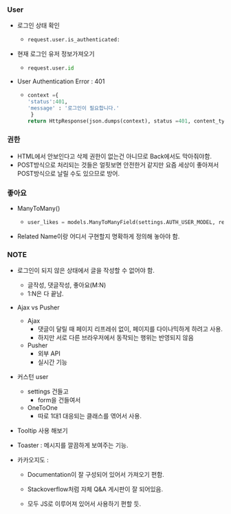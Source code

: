 ### User

- 로그인 상태 확인

  - ```python
    request.user.is_authenticated:
    ```

- 현재 로그인 유저 정보가져오기

  - ```python
    request.user.id
    ```

- User Authentication Error : 401 

  - ```python
    context ={
    'status':401,
    'message' : '로그인이 필요합니다.'
     }
    return HttpResponse(json.dumps(context), status =401, content_type = "application/json")
    ```

### 권한

- HTML에서 안보인다고 삭제 권한이 없는건 아니므로 Back에서도 막아줘야함.
- POST방식으로 처리되는 것들은 얼핏보면 안전한거 같지만  요즘 세상이 좋아져서 POST방식으로 날릴 수도 있으므로 방어.

### 좋아요

- ManyToMany()

  - ```python
    user_likes = models.ManyToManyField(settings.AUTH_USER_MODEL, related_name="article_likes")
    ```

- Related Name이랑 어디서 구현할지 명확하게 정의해 놓아야 함.







### NOTE

- 로그인이 되지 않은 상태에서 글을 작성할 수 없어야 함.
  - 글작성, 댓글작성, 좋아요(M:N)
  - 1:N은 다 끝남.
- Ajax vs Pusher 
  - Ajax 
    - 댓글이 달릴 때 페이지 리프레쉬 없이, 페이지를 다이나믹하게 하려고 사용.
    - 하지만 서로 다른 브라우저에서 동작되는 행위는 반영되지 않음
  - Pusher
    - 외부 API
    - 실시간 기능 

- 커스턴 user
  - settings 건들고
    - form을 건들여서 
  - OneToOne
    - 따로 1대1 대응되는 클래스를 엮어서 사용.
- Tooltip  사용 해보기
- Toaster : 메시지를 깔끔하게 보여주는 기능.



- 카카오지도 : 

  - Documentation이 잘 구성되어 있어서 가져오기 편함.

  - Stackoverflow처럼 자체 Q&A 게시판이 잘 되어있음.

  - 모두 JS로 이루어져 있어서 사용하기 편할 듯.

    